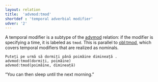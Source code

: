 ```yaml
---
layout: relation
title:  'advmod:tmod'
shortdef : 'temporal adverbial modifier'
udver: '2'
---
```


A temporal modifier is a subtype of the [advmod]() relation: if the modifier is specifying a time, it is labeled as `tmod`.
This is parallel to [obl:tmod](), which covers temporal modifiers that are realized as nominals.

~~~ sdparse
Puteți pe urmă să dormiți până poimâine dimineață .
advmod:tmod(dormiți, poimâine)
advmod:tmod(poimâine, dimineață)
~~~

“You can then sleep until the next morning.”

<!-- Interlanguage links updated Ne 5. května 2024, 18:20:42 CEST -->

